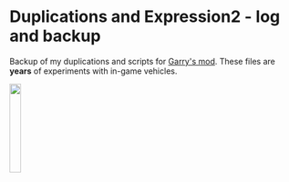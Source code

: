 # Duplications and Expression2 - log and backup

Backup of my duplications and scripts for [Garry's mod](https://gmod.facepunch.com/). These files are __years__ of experiments with in-game vehicles.  


<img align="center" src="https://upload.wikimedia.org/wikipedia/commons/thumb/9/97/Garry%27s_Mod_logo.svg/1200px-Garry%27s_Mod_logo.svg.png" style="width: 20%">
